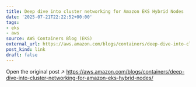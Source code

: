 ```yaml
---
title: Deep dive into cluster networking for Amazon EKS Hybrid Nodes
date: '2025-07-21T22:22:52+00:00'
tags:
- eks
- aws
source: AWS Containers Blog (EKS)
external_url: https://aws.amazon.com/blogs/containers/deep-dive-into-cluster-networking-for-amazon-eks-hybrid-nodes/
post_kind: link
draft: false
---
```

Open the original post ↗ https://aws.amazon.com/blogs/containers/deep-dive-into-cluster-networking-for-amazon-eks-hybrid-nodes/
